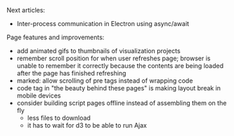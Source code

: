 
Next articles:

- Inter-process communication in Electron using async/await

Page features and improvements:

- add animated gifs to thumbnails of visualization projects
- remember scroll position for when user refreshes page; browser is unable to remember it correctly because the contents are being loaded after the page has finished refreshing
- marked: allow scrolling of pre tags instead of wrapping code
- code tag in "the beauty behind these pages" is making layout break in mobile devices
- consider building script pages offline instead of assembling them on the fly
  - less files to download
  - it has to wait for d3 to be able to run Ajax
